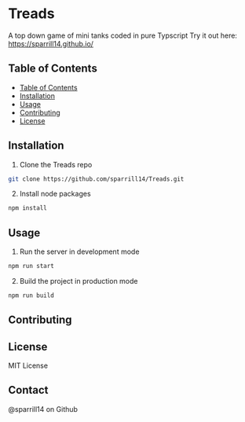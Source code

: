 # Treads

A top down game of mini tanks coded in pure Typscript
Try it out here: https://sparrill14.github.io/

## Table of Contents

- [Table of Contents](#table-of-contents)
- [Installation](#installation)
- [Usage](#usage)
- [Contributing](#contributing)
- [License](#license)

## Installation

1. Clone the Treads repo
```sh
git clone https://github.com/sparrill14/Treads.git
```
2. Install node packages
```sh
npm install
```

## Usage
1. Run the server in development mode
```sh
npm run start
```
2. Build the project in production mode
```sh
npm run build
```

## Contributing

## License
MIT License

## Contact
@sparrill14 on Github
